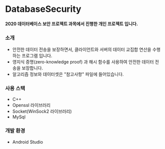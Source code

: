 # DatabaseSecurity

#### 2020 데이터베이스 보안 프로젝트 과목에서 진행한 개인 프로젝트 입니다.

### 소개
- 안전한 데이터 전송을 보장하면서, 클라이언트와 서버의 데이터 교집합 연산을 수행하는 프로그램 입니다. 
- 영지식 증명(zero-knowledge proof) 과 해시 함수를 사용하여 안전한 데이터 전송을 보장합니다.
- 알고리즘 정보와 데이터셋은 "참고사항" 파일에 들어있습니다. 

### 사용 스택
- C++
- Openssl 라이브러리
- Socket(WinSock2 라이브러리)
- MySql

### 개발 환경
- Android Studio

